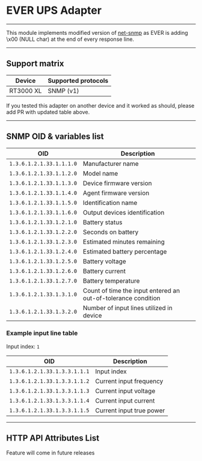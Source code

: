 # EVER UPS Adapter

---
This module implements modified version of [net-snmp](https://github.com/markabrahams/node-net-snmp) as EVER is adding \x00 (NULL char) at the end of every response line. 

---
## Support matrix

| Device    | Supported protocols |
|-----------|---------------------|
| RT3000 XL | SNMP (v1)           |

If you tested this adapter on another device and it worked as should, please add PR with updated table above.

---
## SNMP OID & variables list

| OID                      | Description                                                   |
|--------------------------|---------------------------------------------------------------|
| `1.3.6.1.2.1.33.1.1.1.0` | Manufacturer name                                             |
| `1.3.6.1.2.1.33.1.1.2.0` | Model name                                                    |
| `1.3.6.1.2.1.33.1.1.3.0` | Device firmware version                                       | 
| `1.3.6.1.2.1.33.1.1.4.0` | Agent firmware version                                        |
| `1.3.6.1.2.1.33.1.1.5.0` | Identification name                                           |
| `1.3.6.1.2.1.33.1.1.6.0` | Output devices identification                                 |
| `1.3.6.1.2.1.33.1.2.1.0` | Battery status                                                |
| `1.3.6.1.2.1.33.1.2.2.0` | Seconds on battery                                            |
| `1.3.6.1.2.1.33.1.2.3.0` | Estimated minutes remaining                                   |
| `1.3.6.1.2.1.33.1.2.4.0` | Estimated battery percentage                                  |
| `1.3.6.1.2.1.33.1.2.5.0` | Battery voltage                                               |
| `1.3.6.1.2.1.33.1.2.6.0` | Battery current                                               |
| `1.3.6.1.2.1.33.1.2.7.0` | Battery temperature                                           |
| `1.3.6.1.2.1.33.1.3.1.0` | Count of time the input entered an out-of-tolerance condition |
| `1.3.6.1.2.1.33.1.3.2.0` | Number of input lines utilized in device                      |

### Example input line table
Input index: `1`

| OID                          | Description              |
|------------------------------|--------------------------|
| `1.3.6.1.2.1.33.1.3.3.1.1.1` | Input index              |
| `1.3.6.1.2.1.33.1.3.3.1.1.2` | Current input frequency  |
| `1.3.6.1.2.1.33.1.3.3.1.1.3` | Current input voltage    |
| `1.3.6.1.2.1.33.1.3.3.1.1.4` | Current input current    |
| `1.3.6.1.2.1.33.1.3.3.1.1.5` | Current input true power |


---
## HTTP API Attributes List
 Feature will come in future releases
